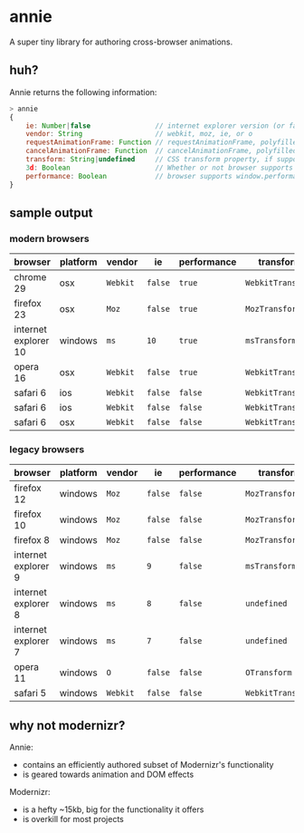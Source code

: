 # annie

A super tiny library for authoring cross-browser animations.

## huh?

Annie returns the following information:

```js
> annie
{
	ie: Number|false				// internet explorer version (or false)
	vendor: String					// webkit, moz, ie, or o
	requestAnimationFrame: Function	// requestAnimationFrame, polyfilled if necessary
	cancelAnimationFrame: Function	// cancelAnimationFrame, polyfilled if necessary
	transform: String|undefined		// CSS transform property, if supported
	3d: Boolean						// Whether or not browser supports 3D CSS transforms
	performance: Boolean			// browser supports window.performance
}
```

## sample output

### modern browsers
| browser				| platform 	| vendor	| ie		| performance		| transform			| 3d			|
|-----------------------|-----------|-----------|-----------|-------------------|-------------------|---------------|
| chrome 29				| osx		| `Webkit`	| `false`	| `true`			| `WebkitTransform`	| `true`		|
| firefox 23			| osx		| `Moz`	 	| `false`	| `true`			| `MozTransform`	| `true`		|
| internet explorer 10	| windows	| `ms`		| `10`		| `true`			| `msTransform`		| `true`		|
| opera 16				| osx		| `Webkit`	| `false`	| `true`			| `WebkitTransform`	| `true`		|
| safari 6				| ios		| `Webkit`	| `false`	| `false`			| `WebkitTransform`	| `true`		|
| safari 6				| ios		| `Webkit`	| `false`	| `false`			| `WebkitTransform`	| `true`		|
| safari 6				| osx		| `Webkit`	| `false`	| `false`			| `WebkitTransform`	| `true`		|

### legacy browsers
| browser				| platform 	| vendor	| ie		| performance		| transform			| 3d			|
|-----------------------|-----------|-----------|-----------|-------------------|-------------------|---------------|
| firefox 12			| windows	| `Moz`		| `false`	| `false`			| `MozTransform`	| `true`		|
| firefox 10			| windows	| `Moz`		| `false`	| `false`			| `MozTransform`	| `true`		|
| firefox 8				| windows	| `Moz`		| `false`	| `false`			| `MozTransform`	| `false`		|
| internet explorer 9	| windows	| `ms`		| `9`		| `false`			| `msTransform`		| `false`		|
| internet explorer 8	| windows	| `ms`		| `8`		| `false`			| `undefined`		| `false`		|
| internet explorer 7	| windows	| `ms`		| `7`		| `false`			| `undefined`		| `false`		|
| opera 11				| windows	| `O`		| `false`	| `false`			| `OTransform`		| `false`		|
| safari 5				| windows	| `Webkit`	| `false`	| `false`			| `WebkitTransform`	| `true`		|

## why not modernizr?

Annie:

- contains an efficiently authored subset of Modernizr's functionality
- is geared towards animation and DOM effects

Modernizr:

- is a hefty ~15kb, big for the functionality it offers
- is overkill for most projects